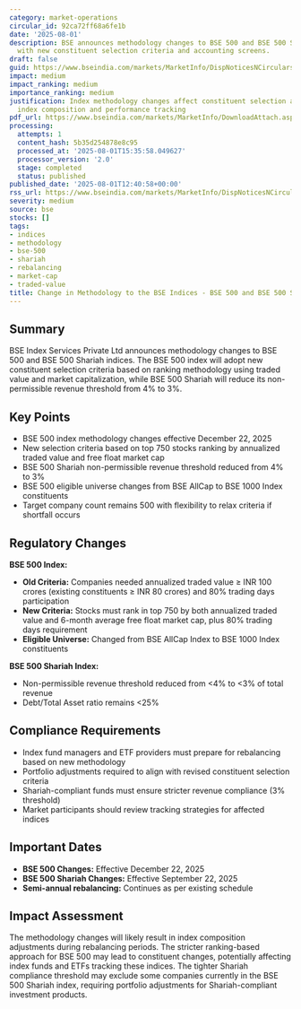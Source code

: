 ```yaml
---
category: market-operations
circular_id: 92ca72ff68a6fe1b
date: '2025-08-01'
description: BSE announces methodology changes to BSE 500 and BSE 500 Shariah indices
  with new constituent selection criteria and accounting screens.
draft: false
guid: https://www.bseindia.com/markets/MarketInfo/DispNoticesNCirculars.aspx?Noticeid={DFE06593-0EA6-453A-A5A0-351283F62CAA}&noticeno=20250801-38&dt=08/01/2025&icount=38&totcount=73&flag=0
impact: medium
impact_ranking: medium
importance_ranking: medium
justification: Index methodology changes affect constituent selection and could impact
  index composition and performance tracking
pdf_url: https://www.bseindia.com/markets/MarketInfo/DownloadAttach.aspx?id=20250801-38&attachedId=
processing:
  attempts: 1
  content_hash: 5b35d254878e8c95
  processed_at: '2025-08-01T15:35:58.049627'
  processor_version: '2.0'
  stage: completed
  status: published
published_date: '2025-08-01T12:40:58+00:00'
rss_url: https://www.bseindia.com/markets/MarketInfo/DispNoticesNCirculars.aspx?Noticeid={DFE06593-0EA6-453A-A5A0-351283F62CAA}&noticeno=20250801-38&dt=08/01/2025&icount=38&totcount=73&flag=0
severity: medium
source: bse
stocks: []
tags:
- indices
- methodology
- bse-500
- shariah
- rebalancing
- market-cap
- traded-value
title: Change in Methodology to the BSE Indices - BSE 500 and BSE 500 Shariah
---
```


## Summary

BSE Index Services Private Ltd announces methodology changes to BSE 500 and BSE 500 Shariah indices. The BSE 500 index will adopt new constituent selection criteria based on ranking methodology using traded value and market capitalization, while BSE 500 Shariah will reduce its non-permissible revenue threshold from 4% to 3%.

## Key Points

- BSE 500 index methodology changes effective December 22, 2025
- New selection criteria based on top 750 stocks ranking by annualized traded value and free float market cap
- BSE 500 Shariah non-permissible revenue threshold reduced from 4% to 3%
- BSE 500 eligible universe changes from BSE AllCap to BSE 1000 Index constituents
- Target company count remains 500 with flexibility to relax criteria if shortfall occurs

## Regulatory Changes

**BSE 500 Index:**
- **Old Criteria:** Companies needed annualized traded value ≥ INR 100 crores (existing constituents ≥ INR 80 crores) and 80% trading days participation
- **New Criteria:** Stocks must rank in top 750 by both annualized traded value and 6-month average free float market cap, plus 80% trading days requirement
- **Eligible Universe:** Changed from BSE AllCap Index to BSE 1000 Index constituents

**BSE 500 Shariah Index:**
- Non-permissible revenue threshold reduced from <4% to <3% of total revenue
- Debt/Total Asset ratio remains <25%

## Compliance Requirements

- Index fund managers and ETF providers must prepare for rebalancing based on new methodology
- Portfolio adjustments required to align with revised constituent selection criteria
- Shariah-compliant funds must ensure stricter revenue compliance (3% threshold)
- Market participants should review tracking strategies for affected indices

## Important Dates

- **BSE 500 Changes:** Effective December 22, 2025
- **BSE 500 Shariah Changes:** Effective September 22, 2025
- **Semi-annual rebalancing:** Continues as per existing schedule

## Impact Assessment

The methodology changes will likely result in index composition adjustments during rebalancing periods. The stricter ranking-based approach for BSE 500 may lead to constituent changes, potentially affecting index funds and ETFs tracking these indices. The tighter Shariah compliance threshold may exclude some companies currently in the BSE 500 Shariah index, requiring portfolio adjustments for Shariah-compliant investment products.